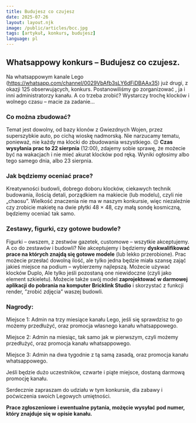 ```yaml
---
title: Budujesz co czujesz
date: 2025-07-26
layout: layout.njk
image: /public/articles/bcc.jpg
tags: [artykuł, konkurs, budujesz]
language: pl
---
```


## Whatsappowy konkurs – Budujesz co czujesz.
Na whatsappowym kanale Lego (https://whatsapp.com/channel/0029VbAfb3sLY6dFiDBAAx35) już drugi, z okazji 125 obserwujących, konkurs. Postanowiliśmy go zorganizować , ja i inni administratorzy kanału. A co trzeba zrobić? Wystarczy trochę klocków i wolnego czasu – macie za zadanie… 
### Co można zbudować?
Temat jest dowolny, od bazy klonów z Gwiezdnych Wojen, przez superszybkie auto, po cichą wioskę nadmorską. Nie narzucamy tematu, ponieważ, nie każdy ma klocki do zbudowania wszystkiego. 😉
**Czas wysyłania prac to 22 sierpnia** (12:00), zdajemy sobie sprawę, że możecie być na wakacjach i nie mieć akurat klocków pod ręką. Wyniki ogłosimy albo tego samego dnia, albo 23 sierpnia. 
### Jak będziemy oceniać prace?
Kreatywności budowli, dobrego doboru klocków, ciekawych technik budowania, ilością detali, porządkiem na makiecie (lub modelu), czyli nie „chaosu”. Wielkość znaczenia nie ma w naszym konkursie, więc niezależnie czy zrobicie makietę na dwie płytki 48 × 48, czy małą sondę kosmiczną, będziemy oceniać tak samo.
### Zestawy, figurki, czy gotowe budowle? 
Figurki – owszem, z zestwów gazetek, customowe – wszytkie akceptujemy. A co do zestawów i budowli? Nie akceptujemy i  będziemy **dyskwalifikować prace na których znajdą się gotowe modele** (lub lekko przerobione). 
Prac możecie przesłać dowolną ilość, ale tylko jedna będzie miała szansę zająć jakieś miejsce na podium – wybierzemy najlepszą.
Możecie używać klocków Duplo, Ale tylko jeśli pozostaną one niewidoczne (czyli jako element szkieletu). 
Możecie także swój model **zaprojektować w darmowej aplikacji do pobrania na komputer Bricklink Studio** i  skorzystać z funkcji render, ”zrobić zdjęcia” waszej budowli.
### Nagrody:
Miejsce 1: Admin na trzy miesiące kanału Lego, jeśli się sprawdzisz to go możemy przedłużyć,  oraz promocja własnego kanału whatsappowego.

 Miejsce 2: Admin na miesiąc, tak samo jak w pierwszym, czyli możemy przedłużyć, oraz promocja kanału whatsappowego. 

 Miejsce 3: Admin na dwa tygodnie z tą samą zasadą, oraz promocja kanału whatsappowego.

Jeśli będzie dużo uczestników, czwarte i piąte miejsce, dostaną darmową promocję kanału. 

Serdecznie zapraszam do udziału w tym konkursie, dla zabawy i poćwiczenia swoich Legowych umiętności. 

**Prace zgłoszeniowe i ewentualne pytania, możęcie wysyłać pod numer, który znajduje się w opisie kanału.**
	


